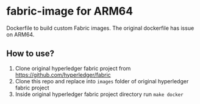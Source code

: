 # fabric-image for ARM64

Dockerfile to build custom Fabric images. The original dockerfile has issue on ARM64.

## How to use?
1. Clone original hyperledger fabric project from https://github.com/hyperledger/fabric
2. Clone this repo and replace into ``images`` folder of original hyperledger fabric project
3. Inside original hyperledger fabric project directory run ``make docker`` 
